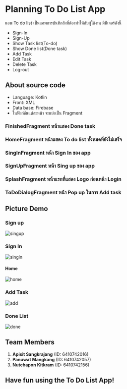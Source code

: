 # Planning To Do List App
  แอพ To do list เป็นแอพการบันทึกสิงที่ต้องทำให้กับผู้ใช้งาน มีฟีเจอร์ดังนี้
  - Sign-In
  - Sign-Up
  - Show Task list(To-do)
  - Show Done list(Done task)
  - Add Task
  - Edit Task
  - Delete Task
  - Log-out

## About source code 
- Language: Kotlin
- Front: XML
- Data base: Firebase
- ในฟังก์ชันแต่ละหน้า จะแบ่งเป็น Fragment

 ### FinishedFragment หน้าแสดง Done task
 
 ### HomeFragment หน้าแสดง To do list ทั้งหมดที่ยังไม่เสร็จ
 
 ### SingInFragment หน้า Sign In ของ app 
 
 ### SignUpFragment หน้า Sing up ของ app
 
 ### SplashFragment หน้าแรกที่แสดง Logo ก่อนหน้า Login
 
 ### ToDoDialogFragment หน้า Pop up ในการ Add task

## Picture Demo

### Sign up
![singup](https://github.com/ZzMEGAzZ/KotlinToDoList/assets/88434297/fc5ff7f8-e9f1-4390-835b-ea61fcd44821)
### Sign In
![singin](https://github.com/ZzMEGAzZ/KotlinToDoList/assets/88434297/f6f5f7d2-471b-4ef4-8f62-bc45bde32427)
#### Home
![home](https://github.com/ZzMEGAzZ/KotlinToDoList/assets/88434297/223d82fb-f6d1-4359-8402-cb07053ab8b7)
### Add Task
![add](https://github.com/ZzMEGAzZ/KotlinToDoList/assets/88434297/2612717f-b875-468b-b996-1d54db010cb2)
### Done List
![done](https://github.com/ZzMEGAzZ/KotlinToDoList/assets/88434297/7eff87c6-ee8b-414c-8beb-62082ccf9b11)

## Team Members
1. **Apisit Sangkrajang** (ID: 6410742016)
2. **Panuwat Mangkang** (ID: 6410742057)
3. **Nutchapon Kitkram** (ID: 6410742156)

## Have fun using the To Do List App!

